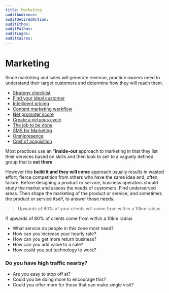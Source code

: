 ```yaml
---
title: Marketing
auditAudience:
auditDesiredAction:
auditEthos:
auditPathos:
auditLogos:
auditKairos:
---
```


# Marketing

Since marketing and sales will generate revenue, practice owners need to understand their target customers and determine how they will reach them.

- [Strategy checklist](./strategy-checklist.md)
- [Find your ideal customer](./find-your-ideal-customer.md)
- [Intelligent pricing](./intelligent-pricing.md)
- [Content marketing workflow](./content-marketing.md)
- [Net promoter score](./net-promoter-score.md)
- [Create a virtuous cycle](./create-a-virtous-cycle.md)
- [The job to be done](./the-job-to-be-done.md)
- [SMS for Marketing](./sms-for-marketing.md)
- [Omnipresence](./omnipresence.md)
- [Cost of acquisition](./cost-of-acquistion.md)

Most practices use an "**inside-out** approach to marketing in that they list their services based on skills and then look to sell to a vaguely defined group that is **out there**

However this **build it and they will come** approach usually results in wasted effort, fierce competition from others who have the same idea and, often, failure. Before designing a product or service, business operators should study the market and assess the needs of customers. Find underserved areas. Then shape the marketing of the product or service, and sometimes the product or service itself, to answer those needs.

> Upwards of 80% of your clients will come from within a 10km radius

If upwards of 80% of clients come from within a 10km radius

- What service do people in this zone most need?
- How can you increase your hourly rate?
- How can you get more return business?
- How can you add value to a sale?
- How could you put technology to work?

### Do you have high traffic nearby?

- Are you easy to stop off at?
- Could you be doing more to encourage this?
- Could you offer more for those that can make single visit?
